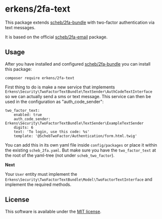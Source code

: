 erkens/2fa-text
===============

This package extends [scheb/2fa-bundle](https://github.com/scheb/2fa-bundle) with two-factor authentication via text messages.

It is based on the official [scheb/2fa-email](https://github.com/scheb/2fa-email) package.

Usage
-----
After you have installed and configured [scheb/2fa-bundle](https://github.com/scheb/2fa-bundle) you can install this package:

```
composer require erkens/2fa-text
```

First thing to do is make a new service that implements `Erkens\Security\TwoFactorTextBundle\TextSender\AuthCodeTextInterface`
so we can actually send a sms or text message. This service can then be used in the configuration as "auth_code_sender":

```
two_factor_text:
    enabled: true
    auth_code_sender: Erkens\Security\TwoFactorTextBundle\TextSender\ExampleTextSender
    digits: 6
    text: 'To login, use this code: %s'
    template: '@SchebTwoFactor/Authentication/form.html.twig'
```
You can add this in its own yaml file inside `config/packages` or place it within the existing `scheb_2fa.yaml`. But
make sure you have the `two_factor_text` at the root of the yaml-tree (not under `scheb_two_factor`). 

**Next**

Your `User` entity must implement the `Erkens\Security\TwoFactorTextBundle\Model\TwoFactorTextInterface` and implement the required methods.


License
-------
This software is available under the [MIT license](LICENSE).
